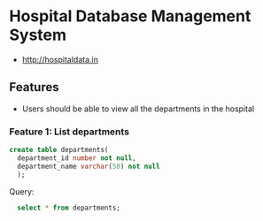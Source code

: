 # Hospital Database Management System

* http://hospitaldata.in

## Features

* Users should be able to view all the departments in the hospital

### Feature 1: List departments
```sql
create table departments(
  department_id number not null,
  department_name varchar(50) not null
  );
``` 
Query:
```sql
  select * from departments;
```
